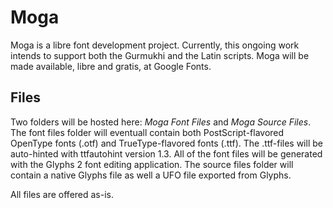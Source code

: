 Moga
====

Moga is a libre font development project. Currently, this ongoing work intends to support both the Gurmukhi and the Latin scripts. Moga will be made available, libre and gratis, at Google Fonts. 

<h2>Files</h2>
Two folders will be hosted here: <em>Moga Font Files</em> and <em>Moga Source Files</em>. The font files folder will eventuall contain both PostScript-flavored OpenType fonts (.otf) and TrueType-flavored fonts (.ttf). The .ttf-files will be auto-hinted with ttfautohint version 1.3. All of the font files will be generated with the Glyphs 2 font editing application. The source files folder will contain a native Glyphs file as well a UFO file exported from Glyphs.

All files are offered as-is.